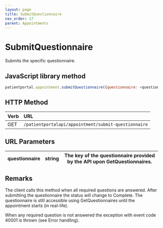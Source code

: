 ```yaml
---
layout: page
title: SubmitQuestionnaire
nav_order: 17
parent: Appointments
---
```


# SubmitQuestionnaire

Submits the specific questionnaire.

## JavaScript library method

```javascript
patientportal.appointment.submitQuestionnaire({questionnaire: <questionnaire>});
```

## HTTP Method

| Verb | URL                                               |
|:-----|:--------------------------------------------------|
| GET | `/patientportalapi/appointment/submit-questionnaire` |

## URL Parameters

| questionnaire | string | The key of the questionnaire provided by the API upon GetQuestionnaires. |
| --- | --- | --- |

## Remarks

The client calls this method when all required questions are answered. After submitting the questionnaire the status will change to Complete. The questionnaire is still accessible using GetQuestionnaires until the appointment starts (in real-life).

When any required question is not answered the exception with event code 40001 is thrown (see Error handling).
